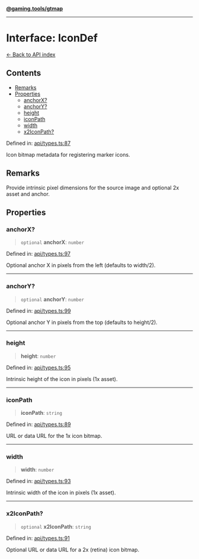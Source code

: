 [**@gaming.tools/gtmap**](README.md)

***

# Interface: IconDef

[← Back to API index](./README.md)

## Contents

- [Remarks](#remarks)
- [Properties](#properties)
  - [anchorX?](#anchorx)
  - [anchorY?](#anchory)
  - [height](#height)
  - [iconPath](#iconpath)
  - [width](#width)
  - [x2IconPath?](#x2iconpath)

Defined in: [api/types.ts:87](https://github.com/gamingtools/gt-map/blob/05d69e937e6093e14da4884825215d18bb9b0084/packages/gtmap/src/api/types.ts#L87)

Icon bitmap metadata for registering marker icons.

## Remarks

Provide intrinsic pixel dimensions for the source image and optional 2x asset and anchor.

## Properties

### anchorX?

> `optional` **anchorX**: `number`

Defined in: [api/types.ts:97](https://github.com/gamingtools/gt-map/blob/05d69e937e6093e14da4884825215d18bb9b0084/packages/gtmap/src/api/types.ts#L97)

Optional anchor X in pixels from the left (defaults to width/2).

***

### anchorY?

> `optional` **anchorY**: `number`

Defined in: [api/types.ts:99](https://github.com/gamingtools/gt-map/blob/05d69e937e6093e14da4884825215d18bb9b0084/packages/gtmap/src/api/types.ts#L99)

Optional anchor Y in pixels from the top (defaults to height/2).

***

### height

> **height**: `number`

Defined in: [api/types.ts:95](https://github.com/gamingtools/gt-map/blob/05d69e937e6093e14da4884825215d18bb9b0084/packages/gtmap/src/api/types.ts#L95)

Intrinsic height of the icon in pixels (1x asset).

***

### iconPath

> **iconPath**: `string`

Defined in: [api/types.ts:89](https://github.com/gamingtools/gt-map/blob/05d69e937e6093e14da4884825215d18bb9b0084/packages/gtmap/src/api/types.ts#L89)

URL or data URL for the 1x icon bitmap.

***

### width

> **width**: `number`

Defined in: [api/types.ts:93](https://github.com/gamingtools/gt-map/blob/05d69e937e6093e14da4884825215d18bb9b0084/packages/gtmap/src/api/types.ts#L93)

Intrinsic width of the icon in pixels (1x asset).

***

### x2IconPath?

> `optional` **x2IconPath**: `string`

Defined in: [api/types.ts:91](https://github.com/gamingtools/gt-map/blob/05d69e937e6093e14da4884825215d18bb9b0084/packages/gtmap/src/api/types.ts#L91)

Optional URL or data URL for a 2x (retina) icon bitmap.
